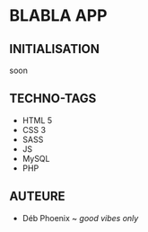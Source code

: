 # BLABLA APP

## INITIALISATION
soon

## TECHNO-TAGS
* HTML 5
* CSS 3
* SASS
* JS
* MySQL
* PHP

## AUTEURE
* Déb Phoenix ~ *good vibes only*